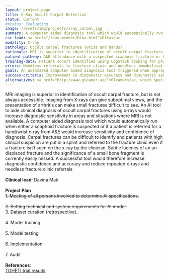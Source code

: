 ```yaml
---
layout: project_page
title: X-Ray Occult Carpal Detection
status: Current
#status: Evaluating
image: /assets/img/projects/xray_carpel.jpg
summary: A computer aided diagnosis tool which would automatically run when a scaphoid fracture is suspected.
csc-lead: <a href="/team_member/Dika.html">Dika</a>
modality: X-ray
pathology: Occult carpal fractures (wrist and hands)
rationale: MRI is superior in identification of occult carpal fracture, but is not always accessible. An AI tool to aide clinical diagnosis of occult carpal fractures using x-rays would increase diagnostic sensitivity in areas and situations where MRI is not available.
patient-pathway: A&E attendance with a suspected scaphoid fracture or hand/wrist injury.
training-data: Patient cohort identified using CogStack looking for phrases 'scaphoid' and 'MRI clinical'. The query generated a list of approximately 1000 patients who have had an MRI, with the view that all patients who had an MRI will also have had an x-ray. The patient list is now being stratified to `test`, `control` and `back-up` groups.
errors: Needless referrals to fracture clinic and needless immobilisation in patients who do not have a fracture; repeated x-rays; referrals to MRI.
goals: An automated computer aided diagnosis tool triggered when appropriate x-rays are taken.
success-criteria: Improvement in diagnostic accuracy and diagnostic speed.
alternatives: <a href="http://www.gleamer.ai/">Gleamer</a>, which specialise in trauma x-rays, has been considered for this purpose but was decided not suitable to solve this particular clinical problem. The decision was made to train an in-house algorithm instead
---
```

MRI imaging is superior in identification of occult carpal fracture, but is not always accessible. Imaging from X-rays can give suboptimal views, and the presentation of arthritis can make small fractures difficult to see. An AI tool to aide clinical diagnosis of occult carpal fractures using x-rays would increase diagnostic sensitivity in areas and situations where MRI is not available. 
A computer aided diagnosis tool which would automatically run when either a scaphoid fracture is suspected or if a patient is referred for a hand/wrist x-ray from A&E would increase sensitivity and confidence of diagnosis. Carpal fractures can be difficult to identify and patients with high clinical suspicion are put in a splint and referred to the fracture clinic even if a fracture isn’t seen on the x-ray by the clinician. Subtle lucency of an un-displaced fracture and the significance of a small bone fragment is currently easily missed. A successful tool would therefore increase diagnostic confidence and accuracy and reduce repeated x-rays and needless fracture clinic referrals
<br>
<br>
<b>Clinical lead</b>: Davina Mak <br>
<br>
**Project Plan** <br>
<strike>1.	Meeting of all persons involved to determine AI specifications. <br><br> 2.	Setting technical and system requirements for AI model. </strike> <br> 3. Dataset curation (retrospective). <br><br> 4.	Model training<br><br>5.	Model testing <br><br>6.	Implementation <br><br>7. Audit
<br>
<br>
<b>References</b>:<br> <a href="https://online.boneandjoint.org.uk/doi/full/10.1302/0301-620X.101B8.BJJ-2018-1590.R1"> TOHETI trial results </a>